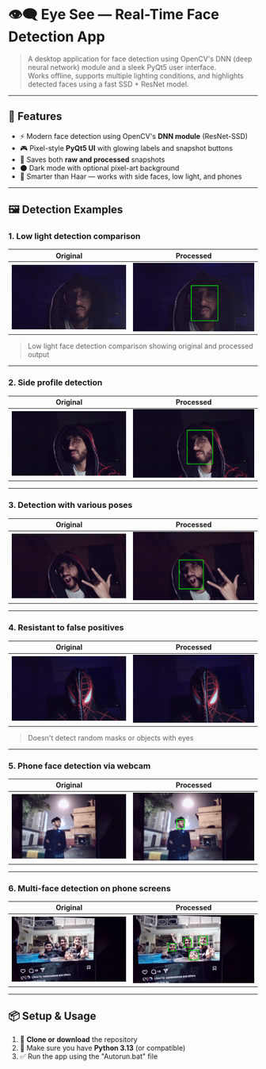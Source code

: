   # 👁️‍🗨️ Eye See — Real-Time Face Detection App

> A desktop application for face detection using OpenCV's DNN (deep neural network) module and a sleek PyQt5 user interface.  
> Works offline, supports multiple lighting conditions, and highlights detected faces using a fast SSD + ResNet model.

---

## 🚀 Features

- ⚡ Modern face detection using OpenCV's **DNN module** (ResNet-SSD)
- 🎮 Pixel-style **PyQt5 UI** with glowing labels and snapshot buttons
- 📸 Saves both **raw and processed** snapshots
- 🌑 Dark mode with optional pixel-art background
- 🧠 Smarter than Haar — works with side faces, low light, and phones

---

## 🖼️ Detection Examples

### 1. Low light detection comparison
| Original | Processed |
|----------|-----------|
| ![](Images/snap1.png) | ![](Images/snap1_imagedetect.png) |
> Low light face detection comparison showing original and processed output

---

### 2. Side profile detection
| Original | Processed |
|----------|-----------|
| ![](Images/snap3.png) | ![](Images/snap3_imagedetect.png) |

---

### 3. Detection with various poses
| Original | Processed |
|----------|-----------|
| ![](Images/snap6.png) | ![](Images/snap6_imagedetect.png) |

---

### 4. Resistant to false positives
| Original | Processed |
|----------|-----------|
| ![](Images/snap7.png) | ![](Images/snap7_imagedetect.png) |
> Doesn't detect random masks or objects with eyes

---

### 5. Phone face detection via webcam
| Original | Processed |
|----------|-----------|
| ![](Images/snap12.png) | ![](Images/snap12_imagedetect.png) |

---

### 6. Multi-face detection on phone screens
| Original | Processed |
|----------|-----------|
| ![](Images/snap16.png) | ![](Images/snap16_imagedetect.png) |

---

## 📦 Setup & Usage

1. 📁 **Clone or download** the repository
2. 🧠 Make sure you have **Python 3.13** (or compatible)
3. ✅ Run the app using the "Autorun.bat" file
